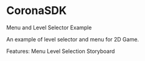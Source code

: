 CoronaSDK
=========

Menu and Level Selector Example 

An example of level selector and menu for 2D Game. 

Features:
Menu
Level Selection
Storyboard
